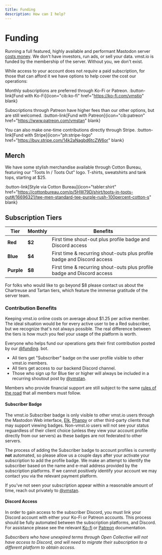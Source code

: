 ```yaml
---
title: Funding
description: How can I help?
---
```


# Funding

Running a full featured, highly available and performant Mastodon server [costs money](/funding/costs). We don't have investors, run ads, or sell your data.
vmst.io is funded by the membership of the server.
Without you, we don't exist.

While access to your account does not _require_ a paid subscription, for those that can afford it we have options to help cover the cost our operations:

Monthly subscriptions are preferred through Ko-Fi or Patreon.
:button-link[Fund with Ko-Fi]{icon="cib:ko-fi" href="https://ko-fi.com/vmstio" blank}

Subscriptions through Patreon have higher fees than our other options, but are still welcomed.
:button-link[Fund with Patreon]{icon="cib:patreon" href="https://www.patreon.com/vmstan" blank}

You can also make one-time contributions directly through Stripe.
:button-link[Fund with Stripe]{icon="ph:stripe-logo" href="https://buy.stripe.com/14k2aNagbd6tcZW6or" blank}

## Merch

We have some stylish merchandise available through Cotton Bureau, featuring our "Toots In / Toots Out" logo.
T-shirts, sweatshirts and tank tops, starting at $25.

:button-link[Style via Cotton Bureau]{icon="tabler:shirt" href="https://cottonbureau.com/p/5HW79D/shirt/toots-in-toots-out#/16696321/tee-men-standard-tee-purple-rush-100percent-cotton-s" blank}

## Subscription Tiers

| **Tier**       | **Monthly**     | **Benefits** |
|----------------|-----------------|---|
| **Red**        | **$2**          | First time shout-out plus profile badge and Discord access |
| **Blue**       | **$4**          | First time & recurring shout-outs plus profile badge and Discord access |
| **Purple**     | **$8**          | First time & recurring shout-outs plus profile badge and Discord access |

For folks who would like to go beyond $8 please contact us about the Chartreuse and Tartan tiers, which feature the immense gratitude of the server team.

### Contribution Benefits

Keeping vmst.io online costs on average about $1.25 per active member.
The ideal situation would be for every active user to be a Red subscriber, but we recognize that's not always possible.
The real difference between the tiers is how much you feel your usage of the platform is worth.

Everyone who helps fund our operations gets their first contribution posted by our <a rel="me" href="https://vmst.io/@funding">@funding</a>. bot.

* All tiers get "Subscriber" badge on the user profile visible to other vmst.io members.
* All tiers get access to our backend Discord channel.
* Those who sign up for Blue tier or higher will always be included in a recurring shoutout post by <a rel="me" href="https://vmst.io/@vmstan">@vmstan</a>.

Members who provide financial support are still subject to the same [rules of the road](/rules) that all members must follow.

#### Subscriber Badge

The vmst.io Subscriber badge is only visible to other vmst.io users through the Mastodon Web interface, [Elk](/clients/elk), [Phanpy](/clients/phanpy) or other third-party clients that may support viewing badges.
Non-vmst.io users will not see your status reguardless of their client choice (unless they view your account profile directly from our servers) as these badges are not federated to other servers.

The process of adding the Subscriber badge to account profiles is currently **not** automated, so please allow us a couple days after your activate your subscription to add the profile badge.
We make an attempt to identify the subscriber based on the name and e-mail address provided by the subscription platforms.
If we cannot positively identify your account we may contact you via the relevant payment platform.

If you've not seen your subscription appear within a reasonable amount of time, reach out privately to [@vmstan](https://vmst.io/@vmstan).

#### Discord Access

In order to gain access to the subscriber Discord, you must link your Discord account with either your Ko-Fi or Patreon accounts.
This process should be fully automated between the subscription platforms, and Discord.
For assistance please see the relevant [Ko-fi](https://help.ko-fi.com/hc/en-us/articles/8664701197073-How-do-I-join-a-Creator-s-Discord#how-do-i-join-a-creator-s-discord--0-0) or [Patreon](https://support.patreon.com/hc/en-us/articles/212052266-Getting-Discord-access) documentation.

_Subscribers who have unexpired terms through Open Collective will not have access to Discord, and will need to migrate their subscription to a different platform to obtain access._